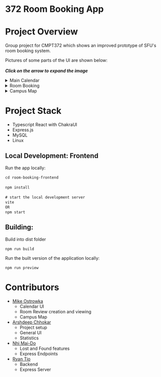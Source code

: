 # 372 Room Booking App

# Project Overview

Group project for CMPT372 which shows an improved prototype of SFU's room booking system.  

Pictures of some parts of the UI are shown below: <br><br>
***Click on the arrow to expand the image***

<details>
  <summary>Main Calendar</summary>
<p align="center">
  <img src="room-booking-main-page.png" width="350" title="Main Calendar">
</p>
</details>

<details>
  <summary>Room Booking</summary>
<p align="center">
  <img src="room-booking-book.png" width="350" title="Room Booking">
</p>
</details>

<details>
  <summary>Campus Map</summary>
<p align="center">
  <img src="room-booking-map.png" width="350" title="Map">
</p>
</details>

# Project Stack
- Typescript React with ChakraUI
- Express.js
- MySQL
- Linux

## Local Development: Frontend
Run the app locally:
```
cd room-booking-frontend

npm install

# start the local development server
vite 
OR
npm start
```

## Building:

Build into dist folder
```
npm run build 
```

Run the built version of the application locally:
```
npm run preview
```

# Contributors

- [Mike Ostrowka](https://github.com/Mike-Ostrowka)
  - Calendar UI
  - Room Review creation and viewing
  - Campus Map
- [Arshdeep Chhokar](https://github.com/chhokara)
  - Project setup
  - General UI
  - Statistics 
- [Nhi Mai-Do](https://github.com/n-maido)
  - Lost and Found features
  - Express Endpoints
- [Ryan Tio](https://github.com/rtiosfu)
  - Backend
  - Express Server



